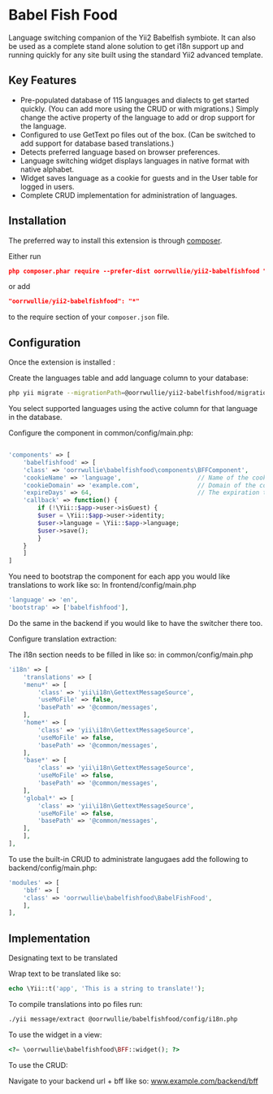 Babel Fish Food
===============
Language switching companion of the Yii2 Babelfish symbiote. It can also be used as a complete stand alone solution to get i18n support up and running quickly for any site built using the standard Yii2 advanced template.


Key Features
------------

* Pre-populated database of 115 languages and dialects to get started quickly. (You can add more using the CRUD or with migrations.) Simply change the active property of the language to add or drop support for the language.
* Configured to use GetText po files out of the box. (Can be switched to add support for database based translations.)
* Detects preferred language based on browser preferences.
* Language switching widget displays languages in native format with native alphabet.
* Widget saves language as a cookie for guests and in the User table for logged in users.
* Complete CRUD implementation for administration of languages.


Installation
------------

The preferred way to install this extension is through [composer](http://getcomposer.org/download/).

Either run

```json
php composer.phar require --prefer-dist oorrwullie/yii2-babelfishfood "*"
```

or add

```json
"oorrwullie/yii2-babelfishfood": "*"
```

to the require section of your `composer.json` file.


Configuration
-------------

Once the extension is installed :


Create the languages table and add language column to your database:

```bash
php yii migrate --migrationPath=@oorrwullie/yii2-babelfishfood/migrations
```

You select supported languages using the active column for that language in the database.


Configure the component in common/config/main.php:

```php

'components' => [
    'babelfishfood' => [
	'class' => 'oorrwullie\babelfishfood\components\BFFComponent',
	'cookieName' => 'language',                     // Name of the cookie.
	'cookieDomain' => 'example.com',                // Domain of the cookie.
	'expireDays' => 64,                             // The expiration time of the cookie is 64 days.
	'callback' => function() {
	    if (!\Yii::$app->user->isGuest) {
		$user = \Yii::$app->user->identity;
		$user->language = \Yii::$app->language;
		$user->save();
	    }
	}
    ]
]
```


You need to bootstrap the component for each app you would like translations to work like so:
In frontend/config/main.php

```php
'language' => 'en',
'bootstrap' => ['babelfishfood'],
```


Do the same in the backend if you would like to have the switcher there too.


Configure translation extraction:

The i18n section needs to be filled in like so:
in common/config/main.php

```php
'i18n' => [
    'translations' => [
	'menu*' => [
	    'class' => 'yii\i18n\GettextMessageSource',
	    'useMoFile' => false,
	    'basePath' => '@common/messages',
	],
	'home*' => [
	    'class' => 'yii\i18n\GettextMessageSource',
	    'useMoFile' => false,
	    'basePath' => '@common/messages',
	],
	'base*' => [
	    'class' => 'yii\i18n\GettextMessageSource',
	    'useMoFile' => false,
	    'basePath' => '@common/messages',
	],
	'global*' => [
	    'class' => 'yii\i18n\GettextMessageSource',
	    'useMoFile' => false,
	    'basePath' => '@common/messages',
	],
    ],
],
```


To use the built-in CRUD to administrate langugaes add the following to backend/config/main.php:

```php
'modules' => [
    'bbf' => [
	'class' => 'oorrwullie\babelfishfood\BabelFishFood',
    ],
],
```


Implementation
--------------


Designating text to be translated

Wrap text to be translated like so:

```php
echo \Yii::t('app', 'This is a string to translate!');
```


To compile translations into po files run:

```bash
./yii message/extract @oorrwullie/babelfishfood/config/i18n.php
```


To use the widget in a view:

```php
<?= \oorrwullie\babelfishfood\BFF::widget(); ?>
```


To use the CRUD:

Navigate to your backend url + bff like so:
www.example.com/backend/bff


